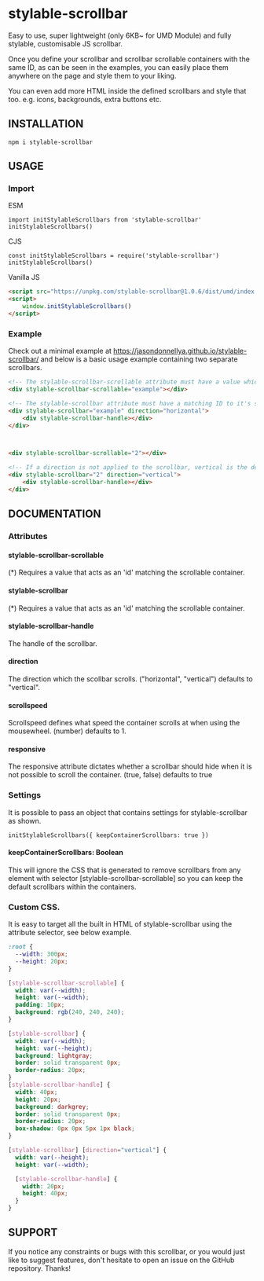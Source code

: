 # stylable-scrollbar

Easy to use, super lightweight (only 6KB~ for UMD Module) and fully stylable, customisable JS scrollbar.

Once you define your scrollbar and scrollbar scrollable containers with the same ID, as can be seen in the examples,
you can easily place them anywhere on the page and style them to your liking.

You can even add more HTML inside the defined scrollbars and style that too. e.g. icons, backgrounds, extra buttons etc.

## INSTALLATION

```
npm i stylable-scrollbar
```

## USAGE

### Import

ESM

```JS
import initStylableScrollbars from 'stylable-scrollbar'
initStylableScrollbars()
```

CJS

```JS
const initStylableScrollbars = require('stylable-scrollbar')
initStylableScrollbars()
```

Vanilla JS

```HTML
<script src="https://unpkg.com/stylable-scrollbar@1.0.6/dist/umd/index.umd.js"></script>
<script>
    window.initStylableScrollbars()
</script>
```

### Example

Check out a minimal example at https://jasondonnellya.github.io/stylable-scrollbar/ and below is a basic usage
example containing two separate scrollbars.

```HTML
<!-- The stylable-scrollbar-scrollable attribute must have a value which acts as an ID. -->
<div stylable-scrollbar-scrollable="example"></div>

<!-- The stylable-scrollbar attribute must have a matching ID to it's scrollable container as seen above. -->
<div stylable-scrollbar="example" direction="horizontal">
    <div stylable-scrollbar-handle></div>
</div>



<div stylable-scrollbar-scrollable="2"></div>

<!-- If a direction is not applied to the scrollbar, vertical is the default. -->
<div stylable-scrollbar="2" direction="vertical">
    <div stylable-scrollbar-handle></div>
</div>
```

## DOCUMENTATION

### Attributes

#### stylable-scrollbar-scrollable

(*) Requires a value that acts as an 'id' matching the scrollable container.

#### stylable-scrollbar

(*) Requires a value that acts as an 'id' matching the scrollable container.

#### stylable-scrollbar-handle

The handle of the scrollbar.

#### direction

The direction which the scollbar scrolls. ("horizontal", "vertical") defaults to "vertical".

#### scrollspeed

Scrollspeed defines what speed the container scrolls at when using the mousewheel. (number) defaults to 1.

#### responsive

The responsive attribute dictates whether a scrollbar should hide when it is not possible to scroll the container. (true, false) defaults to true

### Settings

It is possible to pass an object that contains settings for stylable-scrollbar as shown.

```
initStylableScrollbars({ keepContainerScrollbars: true })
```

#### keepContainerScrollbars: Boolean

This will ignore the CSS that is generated to remove scrollbars from any element with selector [stylable-scrollbar-scrollable] so you can keep the default scrollbars within the containers.

### Custom CSS.

It is easy to target all the built in HTML of stylable-scrollbar using the attribute selector, see below example.

```CSS
:root {
  --width: 300px;
  --height: 20px;
}

[stylable-scrollbar-scrollable] {
  width: var(--width);
  height: var(--width);
  padding: 10px;
  background: rgb(240, 240, 240);
}

[stylable-scrollbar] {
  width: var(--width);
  height: var(--height);
  background: lightgray;
  border: solid transparent 0px;
  border-radius: 20px;
}
[stylable-scrollbar-handle] {
  width: 40px;
  height: 20px;
  background: darkgrey;
  border: solid transparent 0px;
  border-radius: 20px;
  box-shadow: 0px 0px 5px 1px black;
}

[stylable-scrollbar] [direction="vertical"] {
  width: var(--height);
  height: var(--width);

  [stylable-scrollbar-handle] {
    width: 20px;
    height: 40px;
  }
}
```

## SUPPORT

If you notice any constraints or bugs with this scrollbar, or you would just like to suggest features, don't hesitate
to open an issue on the GitHub repository. Thanks!
